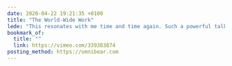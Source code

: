```yaml
---
date: 2020-04-22 19:21:35 +0100
title: "The World-Wide Work"
lede: "This resonates with me time and time again. Such a powerful talk."
bookmark_of:
  title: ""
  link: https://vimeo.com/339383874
posting_method: https://omnibear.com
---
```

